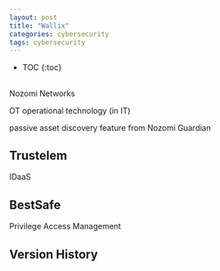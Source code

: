 ```yaml
---
layout: post
title: "Wallix"
categories: cybersecurity
tags: cybersecurity
---
```


* TOC
{:toc}

## 



Nozomi Networks 

OT operational technology (in IT)

passive asset discovery feature from Nozomi Guardian



## Trustelem

IDaaS



## BestSafe

Privilege Access Management



## Version History


